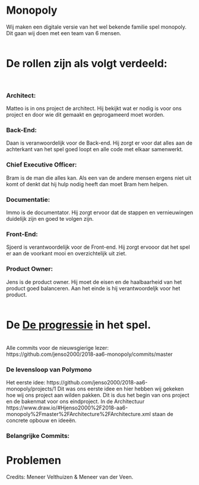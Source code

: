 # Monopoly 

Wij maken een digitale versie van het wel bekende familie spel monopoly. <br>
Dit gaan wij doen met een team van 6 mensen. <br>
<br>
# De rollen zijn als volgt verdeeld: <br>
<br>
<H3> Architect:</H3>  Matteo is in ons project de architect. Hij bekijkt wat er nodig is voor ons project en door wie dit gemaakt en geprogameerd moet worden. <br>

<H3>Back-End:</H3> Daan is veranwoordelijk voor de Back-end. Hij zorgt er voor dat alles aan de achterkant van het spel goed loopt en alle code met elkaar samenwerkt. <br>

<H3>Chief Executive Officer:</H3> Bram is de man die alles kan. Als een van de andere mensen ergens niet uit komt of denkt dat hij hulp nodig heeft dan moet Bram hem helpen. <br>

<H3>Documentatie:</H3> Immo is de documentator. Hij zorgt ervoor dat de stappen en vernieuwingen duidelijk zijn en goed te volgen zijn.

<H3>Front-End:</H3> Sjoerd is verantwoordelijk voor de Front-end. Hij zorgt ervooor dat het spel er aan de voorkant mooi en overzichtelijk uit ziet. <br>

<H3>Product Owner:</H3> Jens is de product owner. Hij moet de eisen en de haalbaarheid van het product goed balanceren. Aan het einde is hij verantwoordeljk voor het product. <br>


<br>
<H1> De  <a href="https://www.w3schools.com/html/"> De progressie</a> in het spel. </H1> <br>
Alle commits voor de nieuwsgierige lezer: <br> https://github.com/jenso2000/2018-aa6-monopoly/commits/master<br>
<h3>De levensloop van Polymono </h3>
Het eerste idee: https://github.com/jenso2000/2018-aa6-monopoly/projects/1 
Dit was ons eerste idee en hier hebben wij gekeken hoe wij ons project aan wilden pakken. Dit is dus het begin van ons project en de bakenmat voor ons eindproject. In de Architectuur https://www.draw.io/#Hjenso2000%2F2018-aa6-monopoly%2Fmaster%2FArchitecture%2FArchitecture.xml staan de concrete opbouw en ideeën. <br>
<h3>Belangrijke Commits: </h3>

<h1> Problemen </H1>
Credits: Meneer Velthuizen & Meneer van der Veen. <br>
